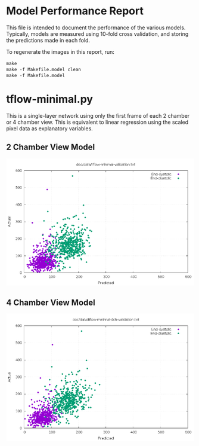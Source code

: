 Model Performance Report
========================

This file is intended to document the performance of the various models.
Typically, models are measured using 10-fold cross validation, and storing the
predictions made in each fold.

To regenerate the images in this report, run:

    make
    make -f Makefile.model clean
    make -f Makefile.model

# tflow-minimal.py

This is a single-layer network using only the first frame of each 2 chamber or
4 chamber view.  This is equivalent to linear regression using the scaled pixel
data as explanatory variables.

## 2 Chamber View Model

![tflow-minimal validation](images/tflow-minimal-validation.png)

## 4 Chamber View Model

![tflow-minimal-4ch validation](images/tflow-minimal-4ch-validation.png)
